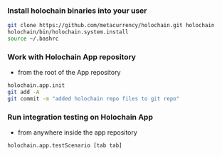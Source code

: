 ### Install holochain binaries into your user
```bash
git clone https://github.com/metacurrency/holochain.git holochain
holochain/bin/holochain.system.install
source ~/.bashrc
```

### Work with Holochain App repository
* from the root of the App repository
```bash
holochain.app.init
git add -A
git commit -m "added holochain repo files to git repo"
```

### Run integration testing on Holochain App
* from anywhere inside the app repository
```bash
holochain.app.testScenario [tab tab]
```